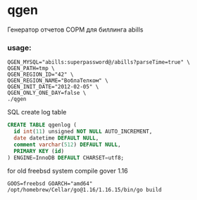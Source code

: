 # qgen

Генератор отчетов СОРМ для биллинга abills

### usage:

```
QGEN_MYSQL="abills:superpassword@/abills?parseTime=true" \
QGEN_PATH=tmp \
QGEN_REGION_ID="42" \
QGEN_REGION_NAME="ВоблаТелком" \
QGEN_INIT_DATE="2012-02-05" \
QGEN_ONLY_ONE_DAY=false \
./qgen
```

SQL create log table

```sql
CREATE TABLE qgenlog (
  id int(11) unsigned NOT NULL AUTO_INCREMENT,
  date datetime DEFAULT NULL,
  comment varchar(512) DEFAULT NULL,
  PRIMARY KEY (id)
) ENGINE=InnoDB DEFAULT CHARSET=utf8;
```

for old freebsd system compile gover 1.16

```
GOOS=freebsd GOARCH="amd64"  /opt/homebrew/Cellar/go@1.16/1.16.15/bin/go build
```